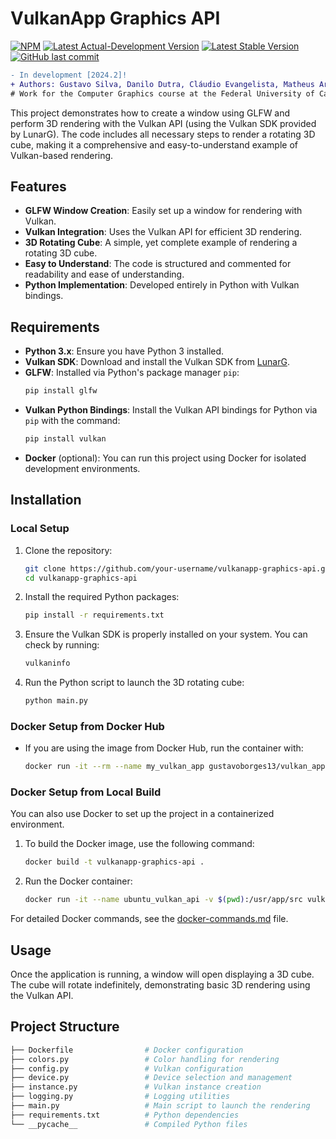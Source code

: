 # VulkanApp Graphics API
[![NPM](https://img.shields.io/npm/l/react)](https://github.com/GustavoBorges13/vulkanapp-graphics-api/blob/main/LICENSE) 
[![Latest Actual-Development Version](https://img.shields.io/badge/version-v1.0.0-yellow)](https://github.com/GustavoBorges13/vulkanapp-graphics-api/releases)
[![Latest Stable Version](https://img.shields.io/badge/version-v1.0.0-blue)](https://github.com/GustavoBorges13/vulkanapp-graphics-api/releases)
[![GitHub last commit](https://img.shields.io/github/last-commit/GustavoBorges13/vulkanapp-graphics-api)](https://github.com/GustavoBorges13/vulkanapp-graphics-api/commits/main)
<!---[![Build Status](https://app.travis-ci.com/GustavoBorges13/RunBlocker.svg?branch=main)](https://app.travis-ci.com/GustavoBorges13/RunBlocker)-->

```diff
- In development [2024.2]!
+ Authors: Gustavo Silva, Danilo Dutra, Cláudio Evangelista, Matheus Araujo.
# Work for the Computer Graphics course at the Federal University of Catalão (UFCAT), Goiás
```
This project demonstrates how to create a window using GLFW and perform 3D rendering with the Vulkan API (using the Vulkan SDK provided by LunarG). The code includes all necessary steps to render a rotating 3D cube, making it a comprehensive and easy-to-understand example of Vulkan-based rendering.

## Features

- **GLFW Window Creation**: Easily set up a window for rendering with Vulkan.
- **Vulkan Integration**: Uses the Vulkan API for efficient 3D rendering.
- **3D Rotating Cube**: A simple, yet complete example of rendering a rotating 3D cube.
- **Easy to Understand**: The code is structured and commented for readability and ease of understanding.
- **Python Implementation**: Developed entirely in Python with Vulkan bindings.

## Requirements

- **Python 3.x**: Ensure you have Python 3 installed.
- **Vulkan SDK**: Download and install the Vulkan SDK from [LunarG](https://vulkan.lunarg.com/sdk/home).
- **GLFW**: Installed via Python's package manager `pip`:
  ```bash
  pip install glfw
  ```
- **Vulkan Python Bindings**: Install the Vulkan API bindings for Python via `pip` with the command:
  ```bash
  pip install vulkan
  ```
- **Docker** (optional): You can run this project using Docker for isolated development environments.

## Installation

### Local Setup

1. Clone the repository:
    ```bash
    git clone https://github.com/your-username/vulkanapp-graphics-api.git
    cd vulkanapp-graphics-api
    ```

2. Install the required Python packages:
    ```bash
    pip install -r requirements.txt
    ```

3. Ensure the Vulkan SDK is properly installed on your system. You can check by running:
    ```bash
    vulkaninfo
    ```

4. Run the Python script to launch the 3D rotating cube:
    ```bash
    python main.py
    ```
### Docker Setup from Docker Hub

- If you are using the image from Docker Hub, run the container with:
    ```bash
    docker run -it --rm --name my_vulkan_app gustavoborges13/vulkan_app
    ```

### Docker Setup from Local Build

You can also use Docker to set up the project in a containerized environment.

1. To build the Docker image, use the following command:
    ```bash
    docker build -t vulkanapp-graphics-api .
    ```

2. Run the Docker container:
    ```bash
    docker run -it --name ubuntu_vulkan_api -v $(pwd):/usr/app/src vulkanapp-graphics-api
    ```

For detailed Docker commands, see the [docker-commands.md](docker-commands.md) file.

## Usage

Once the application is running, a window will open displaying a 3D cube. The cube will rotate indefinitely, demonstrating basic 3D rendering using the Vulkan API.

## Project Structure

```bash
├── Dockerfile                # Docker configuration
├── colors.py                 # Color handling for rendering
├── config.py                 # Vulkan configuration
├── device.py                 # Device selection and management
├── instance.py               # Vulkan instance creation
├── logging.py                # Logging utilities
├── main.py                   # Main script to launch the rendering
├── requirements.txt          # Python dependencies
└── __pycache__               # Compiled Python files
